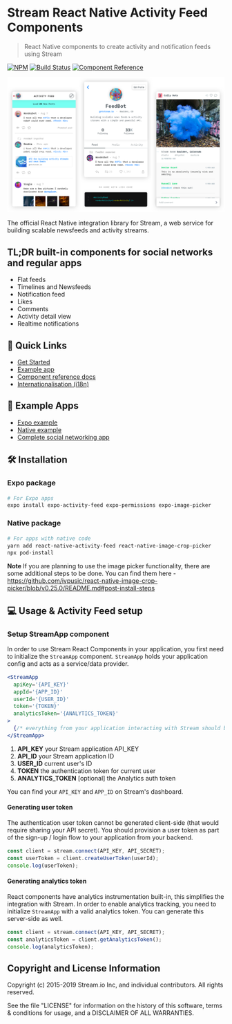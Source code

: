 # Stream React Native Activity Feed Components

> React Native components to create activity and notification feeds using Stream

[![NPM](https://img.shields.io/npm/v/react-native-activity-feed.svg)](https://www.npmjs.com/package/react-native-activity-feed)
[![Build Status](https://travis-ci.org/GetStream/react-native-activity-feed.svg?branch=master)](https://travis-ci.org/GetStream/react-native-activity-feed)
[![Component Reference](https://img.shields.io/badge/docs-component%20reference-blue.svg)](https://getstream.github.io/react-native-activity-feed/)

![react native activity feed](./src/images/githubhero.png)

The official React Native integration library for Stream, a web service for
building scalable newsfeeds and activity streams.

## TL;DR built-in components for social networks and regular apps

- Flat feeds
- Timelines and Newsfeeds
- Notification feed
- Likes
- Comments
- Activity detail view
- Realtime notifications

## 🔗 Quick Links

- [Get Started](https://getstream.io/react-native-activity-feed/tutorial/)
- [Example app](https://github.com/GetStream/react-native-example#react-native-activity-feed-example)
- [Component reference docs](https://getstream.github.io/react-native-activity-feed/)
- [Internationalisation (i18n)](https://getstream.github.io/react-native-activity-feed/#internationalisation-i18n)

## 🔮 Example Apps

- [Expo example](https://github.com/GetStream/react-native-activity-feed/tree/master/examples/expo#expo-example)
- [Native example](https://github.com/GetStream/react-native-activity-feed/tree/master/examples/native#native-example)
- [Complete social networking app](https://github.com/GetStream/react-native-example#react-native-activity-feed-example)

## 🛠 Installation

### Expo package

```sh
# For Expo apps
expo install expo-activity-feed expo-permissions expo-image-picker

```

### Native package

```sh
# For apps with native code
yarn add react-native-activity-feed react-native-image-crop-picker
npx pod-install
```

**Note** If you are planning to use the image picker functionality, there are some additional steps to be done.
You can find them here - https://github.com/ivpusic/react-native-image-crop-picker/blob/v0.25.0/README.md#post-install-steps

## 💻 Usage & Activity Feed setup

### Setup StreamApp component

In order to use Stream React Components in your application, you first need to initialize the `StreamApp` component. `StreamApp` holds your application config and acts as a service/data provider.

```jsx
<StreamApp
  apiKey='{API_KEY}'
  appId='{APP_ID}'
  userId='{USER_ID}'
  token='{TOKEN}'
  analyticsToken='{ANALYTICS_TOKEN}'
>
  {/* everything from your application interacting with Stream should be nested here */}
</StreamApp>
```

1. **API_KEY** your Stream application API_KEY
2. **API_ID** your Stream application ID
3. **USER_ID** current user's ID
4. **TOKEN** the authentication token for current user
5. **ANALYTICS_TOKEN** [optional] the Analytics auth token

You can find your `API_KEY` and `APP_ID` on Stream's dashboard.

#### Generating user token

The authentication user token cannot be generated client-side (that would require sharing your API secret). You should provision a user token as part of the sign-up / login flow to your application from your backend.

```js
const client = stream.connect(API_KEY, API_SECRET);
const userToken = client.createUserToken(userId);
console.log(userToken);
```

#### Generating analytics token

React components have analytics instrumentation built-in, this simplifies the integration with Stream. In order to enable analytics tracking, you need to initialize `StreamApp` with a valid analytics token. You can generate this server-side as well.

```js
const client = stream.connect(API_KEY, API_SECRET);
const analyticsToken = client.getAnalyticsToken();
console.log(analyticsToken);
```

## Copyright and License Information

Copyright (c) 2015-2019 Stream.io Inc, and individual contributors. All rights reserved.

See the file "LICENSE" for information on the history of this software, terms & conditions for usage, and a DISCLAIMER OF ALL WARRANTIES.
